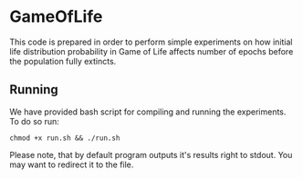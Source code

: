 
# GameOfLife

This code is prepared in order to perform simple experiments on how initial life distribution probability in Game of Life affects number of epochs before the population fully extincts.

## Running

We have provided bash script for compiling and running the experiments.<br/>
To do so run: 
```
chmod +x run.sh && ./run.sh
```
Please note, that by default program outputs it's results right to stdout.
You may want to redirect it to the file.
